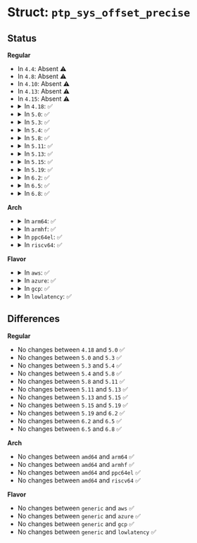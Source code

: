 # Struct: <code>ptp_sys_offset_precise</code>

## Status
<b>Regular</b>
<ul>
<li>
In <code>4.4</code>: Absent ⚠️
</li>
<li>
In <code>4.8</code>: Absent ⚠️
</li>
<li>
In <code>4.10</code>: Absent ⚠️
</li>
<li>
In <code>4.13</code>: Absent ⚠️
</li>
<li>
In <code>4.15</code>: Absent ⚠️
</li>
<li>
<details>
<summary>In <code>4.18</code>: ✅</summary>

```c
struct ptp_sys_offset_precise {
    struct ptp_clock_time device;
    struct ptp_clock_time sys_realtime;
    struct ptp_clock_time sys_monoraw;
    unsigned int rsv[4];
};
```
</details>
</li>
<li>
<details>
<summary>In <code>5.0</code>: ✅</summary>

```c
struct ptp_sys_offset_precise {
    struct ptp_clock_time device;
    struct ptp_clock_time sys_realtime;
    struct ptp_clock_time sys_monoraw;
    unsigned int rsv[4];
};
```
</details>
</li>
<li>
<details>
<summary>In <code>5.3</code>: ✅</summary>

```c
struct ptp_sys_offset_precise {
    struct ptp_clock_time device;
    struct ptp_clock_time sys_realtime;
    struct ptp_clock_time sys_monoraw;
    unsigned int rsv[4];
};
```
</details>
</li>
<li>
<details>
<summary>In <code>5.4</code>: ✅</summary>

```c
struct ptp_sys_offset_precise {
    struct ptp_clock_time device;
    struct ptp_clock_time sys_realtime;
    struct ptp_clock_time sys_monoraw;
    unsigned int rsv[4];
};
```
</details>
</li>
<li>
<details>
<summary>In <code>5.8</code>: ✅</summary>

```c
struct ptp_sys_offset_precise {
    struct ptp_clock_time device;
    struct ptp_clock_time sys_realtime;
    struct ptp_clock_time sys_monoraw;
    unsigned int rsv[4];
};
```
</details>
</li>
<li>
<details>
<summary>In <code>5.11</code>: ✅</summary>

```c
struct ptp_sys_offset_precise {
    struct ptp_clock_time device;
    struct ptp_clock_time sys_realtime;
    struct ptp_clock_time sys_monoraw;
    unsigned int rsv[4];
};
```
</details>
</li>
<li>
<details>
<summary>In <code>5.13</code>: ✅</summary>

```c
struct ptp_sys_offset_precise {
    struct ptp_clock_time device;
    struct ptp_clock_time sys_realtime;
    struct ptp_clock_time sys_monoraw;
    unsigned int rsv[4];
};
```
</details>
</li>
<li>
<details>
<summary>In <code>5.15</code>: ✅</summary>

```c
struct ptp_sys_offset_precise {
    struct ptp_clock_time device;
    struct ptp_clock_time sys_realtime;
    struct ptp_clock_time sys_monoraw;
    unsigned int rsv[4];
};
```
</details>
</li>
<li>
<details>
<summary>In <code>5.19</code>: ✅</summary>

```c
struct ptp_sys_offset_precise {
    struct ptp_clock_time device;
    struct ptp_clock_time sys_realtime;
    struct ptp_clock_time sys_monoraw;
    unsigned int rsv[4];
};
```
</details>
</li>
<li>
<details>
<summary>In <code>6.2</code>: ✅</summary>

```c
struct ptp_sys_offset_precise {
    struct ptp_clock_time device;
    struct ptp_clock_time sys_realtime;
    struct ptp_clock_time sys_monoraw;
    unsigned int rsv[4];
};
```
</details>
</li>
<li>
<details>
<summary>In <code>6.5</code>: ✅</summary>

```c
struct ptp_sys_offset_precise {
    struct ptp_clock_time device;
    struct ptp_clock_time sys_realtime;
    struct ptp_clock_time sys_monoraw;
    unsigned int rsv[4];
};
```
</details>
</li>
<li>
<details>
<summary>In <code>6.8</code>: ✅</summary>

```c
struct ptp_sys_offset_precise {
    struct ptp_clock_time device;
    struct ptp_clock_time sys_realtime;
    struct ptp_clock_time sys_monoraw;
    unsigned int rsv[4];
};
```
</details>
</li>
</ul>
<b>Arch</b>
<ul>
<li>
<details>
<summary>In <code>arm64</code>: ✅</summary>

```c
struct ptp_sys_offset_precise {
    struct ptp_clock_time device;
    struct ptp_clock_time sys_realtime;
    struct ptp_clock_time sys_monoraw;
    unsigned int rsv[4];
};
```
</details>
</li>
<li>
<details>
<summary>In <code>armhf</code>: ✅</summary>

```c
struct ptp_sys_offset_precise {
    struct ptp_clock_time device;
    struct ptp_clock_time sys_realtime;
    struct ptp_clock_time sys_monoraw;
    unsigned int rsv[4];
};
```
</details>
</li>
<li>
<details>
<summary>In <code>ppc64el</code>: ✅</summary>

```c
struct ptp_sys_offset_precise {
    struct ptp_clock_time device;
    struct ptp_clock_time sys_realtime;
    struct ptp_clock_time sys_monoraw;
    unsigned int rsv[4];
};
```
</details>
</li>
<li>
<details>
<summary>In <code>riscv64</code>: ✅</summary>

```c
struct ptp_sys_offset_precise {
    struct ptp_clock_time device;
    struct ptp_clock_time sys_realtime;
    struct ptp_clock_time sys_monoraw;
    unsigned int rsv[4];
};
```
</details>
</li>
</ul>
<b>Flavor</b>
<ul>
<li>
<details>
<summary>In <code>aws</code>: ✅</summary>

```c
struct ptp_sys_offset_precise {
    struct ptp_clock_time device;
    struct ptp_clock_time sys_realtime;
    struct ptp_clock_time sys_monoraw;
    unsigned int rsv[4];
};
```
</details>
</li>
<li>
<details>
<summary>In <code>azure</code>: ✅</summary>

```c
struct ptp_sys_offset_precise {
    struct ptp_clock_time device;
    struct ptp_clock_time sys_realtime;
    struct ptp_clock_time sys_monoraw;
    unsigned int rsv[4];
};
```
</details>
</li>
<li>
<details>
<summary>In <code>gcp</code>: ✅</summary>

```c
struct ptp_sys_offset_precise {
    struct ptp_clock_time device;
    struct ptp_clock_time sys_realtime;
    struct ptp_clock_time sys_monoraw;
    unsigned int rsv[4];
};
```
</details>
</li>
<li>
<details>
<summary>In <code>lowlatency</code>: ✅</summary>

```c
struct ptp_sys_offset_precise {
    struct ptp_clock_time device;
    struct ptp_clock_time sys_realtime;
    struct ptp_clock_time sys_monoraw;
    unsigned int rsv[4];
};
```
</details>
</li>
</ul>

## Differences
<b>Regular</b>
<ul>
<li>
No changes between <code>4.18</code> and <code>5.0</code> ✅
</li>
<li>
No changes between <code>5.0</code> and <code>5.3</code> ✅
</li>
<li>
No changes between <code>5.3</code> and <code>5.4</code> ✅
</li>
<li>
No changes between <code>5.4</code> and <code>5.8</code> ✅
</li>
<li>
No changes between <code>5.8</code> and <code>5.11</code> ✅
</li>
<li>
No changes between <code>5.11</code> and <code>5.13</code> ✅
</li>
<li>
No changes between <code>5.13</code> and <code>5.15</code> ✅
</li>
<li>
No changes between <code>5.15</code> and <code>5.19</code> ✅
</li>
<li>
No changes between <code>5.19</code> and <code>6.2</code> ✅
</li>
<li>
No changes between <code>6.2</code> and <code>6.5</code> ✅
</li>
<li>
No changes between <code>6.5</code> and <code>6.8</code> ✅
</li>
</ul>
<b>Arch</b>
<ul>
<li>
No changes between <code>amd64</code> and <code>arm64</code> ✅
</li>
<li>
No changes between <code>amd64</code> and <code>armhf</code> ✅
</li>
<li>
No changes between <code>amd64</code> and <code>ppc64el</code> ✅
</li>
<li>
No changes between <code>amd64</code> and <code>riscv64</code> ✅
</li>
</ul>
<b>Flavor</b>
<ul>
<li>
No changes between <code>generic</code> and <code>aws</code> ✅
</li>
<li>
No changes between <code>generic</code> and <code>azure</code> ✅
</li>
<li>
No changes between <code>generic</code> and <code>gcp</code> ✅
</li>
<li>
No changes between <code>generic</code> and <code>lowlatency</code> ✅
</li>
</ul>
